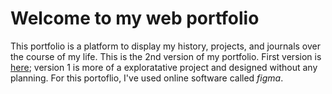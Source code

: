 # Welcome to my web portfolio
This portfolio is a platform to display my history, projects, and journals over the course of my life.
This is the 2nd version of my portfolio. First version is [here](); version 1 is more of a exploratative project and designed without any planning. For this portoflio, I've used online software called *figma*.